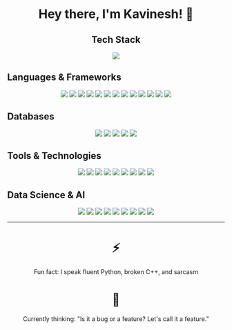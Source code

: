 <div align="center">
  <h1>Hey there, I'm Kavinesh! 👋</h1>  
</div>  


<h2 align="center">Tech Stack</h2>  

<div align="center">
  <img src="https://img.icons8.com/fluency/48/000000/laptop.png"/>
</div>  

## Languages & Frameworks  
<p align="center">
  <img src="https://img.shields.io/badge/python-%233776AB.svg?style=for-the-badge&logo=python&logoColor=white"/>
  <img src="https://img.shields.io/badge/C%2B%2B-%2300599C.svg?style=for-the-badge&logo=c%2B%2B&logoColor=white"/>
  <img src="https://img.shields.io/badge/C-%2300599C.svg?style=for-the-badge&logo=c&logoColor=white"/>
  <img src="https://img.shields.io/badge/Java-%23ED8B00.svg?style=for-the-badge&logo=java&logoColor=white"/>
  <img src="https://img.shields.io/badge/JavaScript-%23F7DF1E.svg?style=for-the-badge&logo=javascript&logoColor=black"/>
  <img src="https://img.shields.io/badge/react.js-%2361DAFB.svg?style=for-the-badge&logo=react&logoColor=black"/>
  <img src="https://img.shields.io/badge/nuxt.js-%2300DC82.svg?style=for-the-badge&logo=nuxt.js&logoColor=white"/>
  <img src="https://img.shields.io/badge/node.js-%2343853D.svg?style=for-the-badge&logo=node.js&logoColor=white"/>
  <img src="https://img.shields.io/badge/flask-%23000000.svg?style=for-the-badge&logo=flask&logoColor=white"/>
  <img src="https://img.shields.io/badge/FastAPI-%23009688.svg?style=for-the-badge&logo=fastapi&logoColor=white"/>
  <img src="https://img.shields.io/badge/tailwindcss-%2306B6D4.svg?style=for-the-badge&logo=tailwindcss&logoColor=white"/>
  <img src="https://img.shields.io/badge/next.js-%23000000.svg?style=for-the-badge&logo=next.js&logoColor=white"/>
  <img src="https://img.shields.io/badge/django-%23092E20.svg?style=for-the-badge&logo=django&logoColor=white"/>
</p>

## Databases  
<p align="center">
  <img src="https://img.shields.io/badge/mysql-%2300f.svg?style=for-the-badge&logo=mysql&logoColor=white"/>
  <img src="https://img.shields.io/badge/postgresql-%23316192.svg?style=for-the-badge&logo=postgresql&logoColor=white"/>
  <img src="https://img.shields.io/badge/mongodb-%2347A248.svg?style=for-the-badge&logo=mongodb&logoColor=white"/>
  <img src="https://img.shields.io/badge/supabase-%232E2E2E.svg?style=for-the-badge&logo=supabase&logoColor=3ECF8E"/>
  <img src="https://img.shields.io/badge/cockroachdb-%235E85C0.svg?style=for-the-badge&logo=cockroachlabs&logoColor=white"/>
</p>

## Tools & Technologies  
<p align="center">
  <img src="https://img.shields.io/badge/git-%23F05033.svg?style=for-the-badge&logo=git&logoColor=white"/>
  <img src="https://img.shields.io/badge/linux-%23FCC624.svg?style=for-the-badge&logo=linux&logoColor=black"/>
  <img src="https://img.shields.io/badge/firebase-%23FFCA28.svg?style=for-the-badge&logo=firebase&logoColor=black"/>
  <img src="https://img.shields.io/badge/docker-%232496ED.svg?style=for-the-badge&logo=docker&logoColor=white"/>
  <img src="https://img.shields.io/badge/kubernetes-%23326CE5.svg?style=for-the-badge&logo=kubernetes&logoColor=white"/>
  <img src="https://img.shields.io/badge/AWS%20EKS-%23FF9900.svg?style=for-the-badge&logo=amazon-aws&logoColor=white"/>
  <img src="https://img.shields.io/badge/AWS%20EC2-%23FF9900.svg?style=for-the-badge&logo=amazon-ec2&logoColor=white"/>
  <img src="https://img.shields.io/badge/AWS%20S3-%23232F3E.svg?style=for-the-badge&logo=amazon-s3&logoColor=white"/>
  <img src="https://img.shields.io/badge/netlify-%23000000.svg?style=for-the-badge&logo=netlify&logoColor=white"/>
</p>

## Data Science & AI  
<p align="center">
  <img src="https://img.shields.io/badge/TensorFlow-%23FF6F00.svg?style=for-the-badge&logo=tensorflow&logoColor=white"/>
  <img src="https://img.shields.io/badge/PyTorch-%23EE4C2C.svg?style=for-the-badge&logo=pytorch&logoColor=white"/>
  <img src="https://img.shields.io/badge/numpy-%23013243.svg?style=for-the-badge&logo=numpy&logoColor=white"/>
  <img src="https://img.shields.io/badge/Keras-%23D00000.svg?style=for-the-badge&logo=keras&logoColor=white"/>
  <img src="https://img.shields.io/badge/matplotlib-%2300599C.svg?style=for-the-badge&logo=matplotlib&logoColor=white"/>
  <img src="https://img.shields.io/badge/pandas-%23150458.svg?style=for-the-badge&logo=pandas&logoColor=white"/>
  <img src="https://img.shields.io/badge/Plotly-%233F4F75.svg?style=for-the-badge&logo=plotly&logoColor=white"/>
  <img src="https://img.shields.io/badge/Notion-%23000000.svg?style=for-the-badge&logo=notion&logoColor=white"/>
  <img src="https://img.shields.io/badge/Arduino-%2300979D.svg?style=for-the-badge&logo=arduino&logoColor=white"/>
</p>

---

<div align="center">
  <h1>⚡</h1>  
  <p>Fun fact: I speak fluent Python, broken C++, and sarcasm</p>  
</div>  

<div align="center">
  <h1>💭</h1>  
  <p>Currently thinking: "Is it a bug or a feature? Let's call it a feature."</p>  
</div>  
